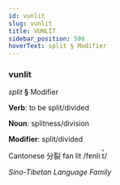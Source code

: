 ```yaml
---
id: vunlit
slug: vunlit
title: VUNLİT
sidebar_position: 598
hoverText: split § Modifier
---
```


### vunlit

*split* **§** Modifier

**Verb**: to be split/divided

**Noun**: splitness/division

**Modifier**: split/divided

Cantonese 分裂 fan lit /fɐnliːt̚/

*Sino-Tibetan Language Family*